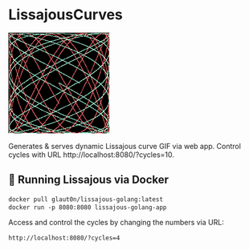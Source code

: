 # LissajousCurves
<img src="lissajous/out.gif" alt="example">

Generates & serves dynamic Lissajous curve GIF via web app. Control cycles with URL http://localhost:8080/?cycles=10.

## 🚀 Running Lissajous via Docker


```
docker pull glaut0n/lissajous-golang:latest
docker run -p 8080:8080 lissajous-golang-app
```

Access and control the cycles by changing the numbers via URL:

```
http://localhost:8080/?cycles=4
```

